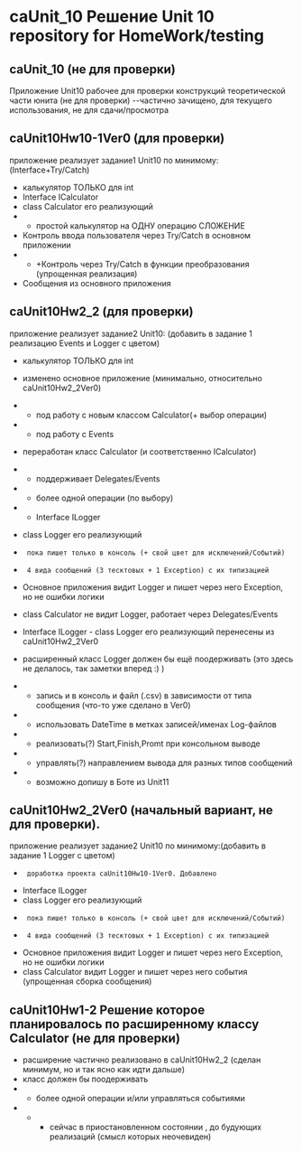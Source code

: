 # caUnit_10 Решение Unit 10 repository for HomeWork/testing
## caUnit_10  (не для проверки)
Приложение Unit10 рабочее для проверки конструкций теоретической части юнита (не для проверки)
--частично зачищено, для текущего использования, не для сдачи/просмотра

## caUnit10Hw10-1Ver0 (для проверки)
приложение реализует задание1 Unit10 по минимому:(Interface+Try/Catch)
- калькулятор ТОЛЬКО для int 
- Interface ICalculator
- class Calculator его реализующий 
- - простой калькулятор на ОДНУ операцию СЛОЖЕНИЕ
- Контроль ввода пользователя через Try/Catch в основном приложении
- - +Контроль через Try/Catch в функции преобразования (упрощенная реализация) 
- Сообщения из основного приложения

## caUnit10Hw2_2  (для проверки) 
приложение реализует задание2 Unit10: (добавить в задание 1 реализацию Events и Logger с цветом)
- калькулятор ТОЛЬКО для int 
- изменено основное приложение (минимально, относительно caUnit10Hw2_2Ver0) 
- - под работу с новым классом Calculator(+ выбор операции)
- - под работу с Events 
- переработан класс Calculator (и соответственно ICalculator)
- - поддерживает Delegates/Events 
- - более одной операции (по выбору)
- - Interface ILogger 
- class Logger его реализующий
-      пока пишет только в консоль (+ свой цвет для исключений/Событий)
-      4 вида сообщений (3 тесктовых + 1 Exception) с их типизацией
- Основное приложения видит Logger и пишет через него Exception, но не ошибки логики
- class Calculator не видит Logger, работает через Delegates/Events

- Interface ILogger - class Logger его реализующий перенесены из caUnit10Hw2_2Ver0
- расширенный класс Logger должен бы ещё поодерживать (это здесь не делалось, так заметки вперед :) )
- - запись и в консоль и файл (.csv) в зависимости от типа сообщения (что-то уже сделано в Ver0)
- - использовать DateTime в метках записей/именах Log-файлов
- - реализовать(?) Start,Finish,Promt при консольном выводе
- - управлять(?) направлением вывода для разных типов сообщений
- - возможно допишу в Боте из Unit11

## caUnit10Hw2_2Ver0 (начальный вариант, не для проверки).
приложение реализует задание2 Unit10 по минимому:(добавить в задание 1 Logger с цветом)
-      доработка проекта caUnit10Hw10-1Ver0. Добавлено
- Interface ILogger
- class Logger его реализующий
-      пока пишет только в консоль (+ свой цвет для исключений/Событий)
-      4 вида сообщений (3 тесктовых + 1 Exception) с их типизацией
- Основное приложения видит Logger и пишет через него Exception, но не ошибки логики
- class Calculator видит Logger и пишет через него события (упрощенная сборка сообщения)

## caUnit10Hw1-2 Решение которое планировалось по расширенному классу Calculator (не для проверки)
- расширение частично реализовано в caUnit10Hw2_2 (сделан минимум, но и так ясно как идти дальше)
- класс должен бы поодерживать
- - более одной операции и/или управляться событиями
- - - сейчас в приостановленном состоянии , до будующих реализаций (смысл которых неочевиден)
